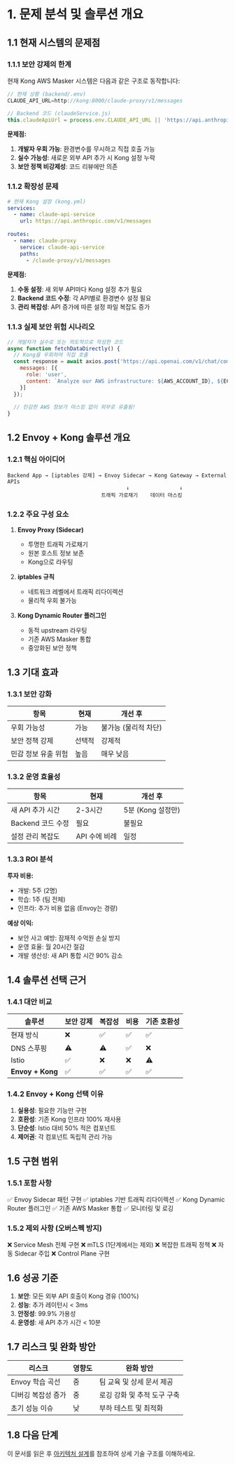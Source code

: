 # 1. 문제 분석 및 솔루션 개요

## 1.1 현재 시스템의 문제점

### 1.1.1 보안 강제의 한계

현재 Kong AWS Masker 시스템은 다음과 같은 구조로 동작합니다:

```javascript
// 현재 상황 (backend/.env)
CLAUDE_API_URL=http://kong:8000/claude-proxy/v1/messages

// Backend 코드 (claudeService.js)
this.claudeApiUrl = process.env.CLAUDE_API_URL || 'https://api.anthropic.com/v1/messages';
```

**문제점:**
1. **개발자 우회 가능**: 환경변수를 무시하고 직접 호출 가능
2. **실수 가능성**: 새로운 외부 API 추가 시 Kong 설정 누락
3. **보안 정책 비강제성**: 코드 리뷰에만 의존

### 1.1.2 확장성 문제

```yaml
# 현재 Kong 설정 (kong.yml)
services:
  - name: claude-api-service
    url: https://api.anthropic.com/v1/messages
    
routes:
  - name: claude-proxy
    service: claude-api-service
    paths:
      - /claude-proxy/v1/messages
```

**문제점:**
1. **수동 설정**: 새 외부 API마다 Kong 설정 추가 필요
2. **Backend 코드 수정**: 각 API별로 환경변수 설정 필요
3. **관리 복잡성**: API 증가에 따른 설정 파일 복잡도 증가

### 1.1.3 실제 보안 위험 시나리오

```javascript
// 개발자가 실수로 또는 의도적으로 작성한 코드
async function fetchDataDirectly() {
  // Kong을 우회하여 직접 호출
  const response = await axios.post('https://api.openai.com/v1/chat/completions', {
    messages: [{
      role: 'user',
      content: `Analyze our AWS infrastructure: ${AWS_ACCOUNT_ID}, ${EC2_INSTANCES}`
    }]
  });
  
  // 민감한 AWS 정보가 마스킹 없이 외부로 유출됨!
}
```

## 1.2 Envoy + Kong 솔루션 개요

### 1.2.1 핵심 아이디어

```
Backend App → [iptables 강제] → Envoy Sidecar → Kong Gateway → External APIs
                                      ↓                ↓
                              트래픽 가로채기    데이터 마스킹
```

### 1.2.2 주요 구성 요소

1. **Envoy Proxy (Sidecar)**
   - 투명한 트래픽 가로채기
   - 원본 호스트 정보 보존
   - Kong으로 라우팅

2. **iptables 규칙**
   - 네트워크 레벨에서 트래픽 리다이렉션
   - 물리적 우회 불가능

3. **Kong Dynamic Router 플러그인**
   - 동적 upstream 라우팅
   - 기존 AWS Masker 통합
   - 중앙화된 보안 정책

## 1.3 기대 효과

### 1.3.1 보안 강화

| 항목 | 현재 | 개선 후 |
|------|------|---------|
| 우회 가능성 | 가능 | 불가능 (물리적 차단) |
| 보안 정책 강제 | 선택적 | 강제적 |
| 민감 정보 유출 위험 | 높음 | 매우 낮음 |

### 1.3.2 운영 효율성

| 항목 | 현재 | 개선 후 |
|------|------|---------|
| 새 API 추가 시간 | 2-3시간 | 5분 (Kong 설정만) |
| Backend 코드 수정 | 필요 | 불필요 |
| 설정 관리 복잡도 | API 수에 비례 | 일정 |

### 1.3.3 ROI 분석

**투자 비용:**
- 개발: 5주 (2명)
- 학습: 1주 (팀 전체)
- 인프라: 추가 비용 없음 (Envoy는 경량)

**예상 이익:**
- 보안 사고 예방: 잠재적 수억원 손실 방지
- 운영 효율: 월 20시간 절감
- 개발 생산성: 새 API 통합 시간 90% 감소

## 1.4 솔루션 선택 근거

### 1.4.1 대안 비교

| 솔루션 | 보안 강제 | 복잡성 | 비용 | 기존 호환성 |
|--------|-----------|--------|------|-------------|
| 현재 방식 | ❌ | ✅ | ✅ | ✅ |
| DNS 스푸핑 | ⚠️ | ⚠️ | ✅ | ❌ |
| Istio | ✅ | ❌ | ❌ | ⚠️ |
| **Envoy + Kong** | ✅ | ✅ | ✅ | ✅ |

### 1.4.2 Envoy + Kong 선택 이유

1. **실용성**: 필요한 기능만 구현
2. **호환성**: 기존 Kong 인프라 100% 재사용
3. **단순성**: Istio 대비 50% 적은 컴포넌트
4. **제어권**: 각 컴포넌트 독립적 관리 가능

## 1.5 구현 범위

### 1.5.1 포함 사항

✅ Envoy Sidecar 패턴 구현
✅ iptables 기반 트래픽 리다이렉션
✅ Kong Dynamic Router 플러그인
✅ 기존 AWS Masker 통합
✅ 모니터링 및 로깅

### 1.5.2 제외 사항 (오버스펙 방지)

❌ Service Mesh 전체 구현
❌ mTLS (1단계에서는 제외)
❌ 복잡한 트래픽 정책
❌ 자동 Sidecar 주입
❌ Control Plane 구현

## 1.6 성공 기준

1. **보안**: 모든 외부 API 호출이 Kong 경유 (100%)
2. **성능**: 추가 레이턴시 < 3ms
3. **안정성**: 99.9% 가용성
4. **운영성**: 새 API 추가 시간 < 10분

## 1.7 리스크 및 완화 방안

| 리스크 | 영향도 | 완화 방안 |
|--------|--------|-----------|
| Envoy 학습 곡선 | 중 | 팀 교육 및 상세 문서 제공 |
| 디버깅 복잡성 증가 | 중 | 로깅 강화 및 추적 도구 구축 |
| 초기 성능 이슈 | 낮 | 부하 테스트 및 최적화 |

## 1.8 다음 단계

이 문서를 읽은 후 [아키텍처 설계](02-architecture-design.md)를 참조하여 상세 기술 구조를 이해하세요.